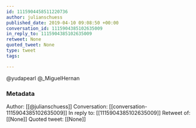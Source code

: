 ```yaml
---
id: 1115904458511220736
author: julianschuess
published_date: 2019-04-10 09:08:50 +00:00
conversation_id: 1115904385102635009
in_reply_to: 1115904385102635009
retweet: None
quoted_tweet: None
type: tweet
tags:

---
```


@yudapearl @_MiguelHernan

### Metadata

Author: [[@julianschuess]]
Conversation: [[conversation-1115904385102635009]]
In reply to: [[1115904385102635009]]
Retweet of: [[None]]
Quoted tweet: [[None]]
